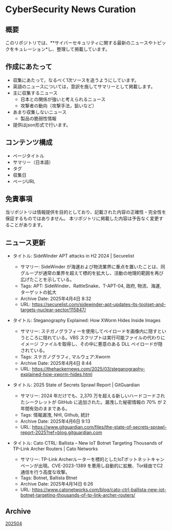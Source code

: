 # CyberSecurity News Curation

## 概要

このリポジトリでは、**サイバーセキュリティに関する最新のニュースやトピックをキュレーション*し、整理して掲載しています。

## 作成にあたって

- 収集にあたって，なるべく1次ソースを追うようにしています。
- 英語のニュースについては，意訳を施してサマリーとして掲載します。
- 主に収集するニュース
  + 日本との関係が強いと考えられるニュース
  + 攻撃者の動向（攻撃手法，狙いなど）
- あまり収集しないニュース
  + 製品の脆弱性情報
- 提供はjson形式で行います。

## コンテンツ構成

- ページタイトル
- サマリー（日本語）
- タグ
- 収集日
- ページURL

## 免責事項

当リポジトリは情報提供を目的としており、記載された内容の正確性・完全性を保証するものではありません。
本リポジトリに掲載した内容は予告なく変更することがあります。

## ニュース更新
* タイトル: SideWinder APT attacks in H2 2024 | Securelist
  * サマリー: SideWinder が海運および物流業界に重点を置いたことは、同グループが通常の業界を超えて標的を拡大し、活動の地理的範囲を再び広げたことを示している。
  * Tags: APT: SideWinder、RattleSnake、T-APT-04, 政府, 物流、海運, ターゲットの拡大
  * Archive Date: 2025年4月4日 8:32
  * URL: https://securelist.com/sidewinder-apt-updates-its-toolset-and-targets-nuclear-sector/115847/

* タイトル: Steganography Explained: How XWorm Hides Inside Images
  * サマリー: ステガノグラフィーを使用してペイロードを画像内に隠すというところに隠れている。VBS スクリプトは実行可能ファイルの代わりにイメージ ファイルを取得し、その中に悪意のある DLL ペイロードが隠されている。
  * Tags: ステガノグラフィ, マルウェア:Xworm
  * Archive Date: 2025年4月4日 8:44
  * URL: https://thehackernews.com/2025/03/steganography-explained-how-xworm-hides.html

* タイトル: 2025 State of Secrets Sprawl Report | GitGuardian
  * サマリー: 2024 年だけでも、2,370 万を超える新しいハードコードされたシークレットが GitHub に追加された。漏洩した秘密情報の 70% が 2 年間有効のままである。
  * Tags: 情報漏洩, NHI, Github, 統計
  * Archive Date: 2025年4月6日 9:13
  * URL: https://www.gitguardian.com/files/the-state-of-secrets-sprawl-report-2025?ref=blog.gitguardian.com

* タイトル: Cato CTRL: Ballista – New IoT Botnet Targeting Thousands of TP-Link Archer Routers | Cato Networks
  * サマリー: TP-Link Archerルーターを標的としたIoTボットネットキャンペーンが出現。CVE-2023-1389 を悪用し自動的に拡散、Tor経由でC2通信を行う高度な攻撃。
  * Tags: Botnet, Ballista Btnet
  * Archive Date: 2025年4月14日 6:26
  * URL: https://www.catonetworks.com/blog/cato-ctrl-ballista-new-iot-botnet-targeting-thousands-of-tp-link-archer-routers/


## Archive
[202504](https://github.com/IPA-CyberLab/Curation/blob/master/202504.json)

